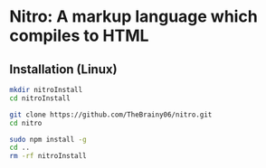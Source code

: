 # Nitro: A markup language which compiles to HTML

## Installation (Linux)
```sh
mkdir nitroInstall
cd nitroInstall

git clone https://github.com/TheBrainy06/nitro.git
cd nitro

sudo npm install -g
cd ..
rm -rf nitroInstall
```
